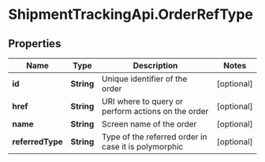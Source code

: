 # ShipmentTrackingApi.OrderRefType

## Properties

Name | Type | Description | Notes
------------ | ------------- | ------------- | -------------
**id** | **String** | Unique identifier of the order | [optional] 
**href** | **String** | URI where to query or perform actions on the order | [optional] 
**name** | **String** | Screen name of the order | [optional] 
**referredType** | **String** | Type of the referred order in case it is polymorphic | [optional] 


